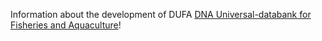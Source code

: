 Information about the development of DUFA [DNA Universal-databank for Fisheries and Aquaculture](https://github.com/uit-metabarcoding/DUFA)!
